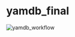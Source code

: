 # yamdb_final
![yamdb_workflow](https://github.com/antonzubar/yamdb_final/actions/workflows/yamdb_workflow.yaml/badge.svg)
